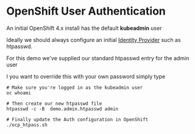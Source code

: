 # OpenShift User Authentication
An initial OpenShift 4.x install has the default **kubeadmin** user 

Ideally we should always configure an initial [Identity Provider](https://docs.openshift.com/container-platform/4.1/authentication/identity_providers/configuring-htpasswd-identity-provider.html#identity-provider-creating-htpasswd-file-linux_configuring-htpasswd-identity-provider) such as htpasswd.


For this demo we've supplied our standard htpasswd entry for the admin user

I you want to override this with your own password simply type
```
# Make sure you're logged in as the kubeadmin user
oc whoami

# Then create our new htpasswd file
htpasswd -c -B  demo.admin.htpasswd admin

# Finally update the Auth configuration in OpenShift
./ocp_htpass.sh
```




